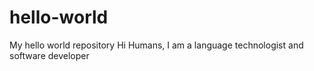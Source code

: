 # hello-world
My hello world repository
Hi Humans,
I am a language technologist and software developer

